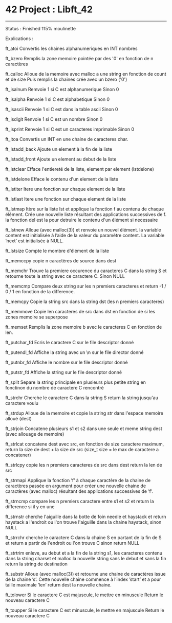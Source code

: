 # 42 Project : Libft_42
-----------------------
Status : Finished
115% moulinette

Explications :

ft_atoi
	Convertis les chaines alphanumeriques en INT nombres

ft_bzero
	Remplis la zone memoire pointée par des '0' en fonction de n caractères

ft_calloc
	Alloue de la memoire avec malloc a une string en fonction de count et de size
	Puis remplis la chaines crée avec un bzero ('0')

ft_isalnum
	Remvoie 1 si C est  alphanumerique
	Sinon 0

ft_isalpha
	Renvoie 1 si C est alphabetique
	Sinon 0

ft_isascii
	Renvoie 1 si C est dans la table ascii
	Sinon 0

ft_isdigit
	Renvoie 1 si C est un nombre
	Sinon 0

ft_isprint
	Renvoie 1 si C est un caracteres imprimable
	Sinon 0

ft_itoa
	Convertis un INT en une chaine de caracteres char.

ft_lstadd_back
	Ajoute un element à la fin de la liste

ft_lstadd_front
	Ajoute un element au debut de la liste

ft_lstclear
	Efface l'entiereté de la liste, element par element (lstdelone)

ft_lstdelone
	Efface le contenu d'un element de la liste

ft_lstiter
	Itere une fonction sur chaque element de la liste

ft_lstlast
	Itere une fonction sur chaque element de la liste

ft_lstmap
	Itère sur la liste lst et applique la fonction f au
	contenu de chaque élément. Crée une nouvelle liste
	résultant des applications successives de f.
	la fonction del est la pour detruire le contenu d'un
	élément si necessaire

ft_lstnew
	Alloue (avec malloc(3)) et renvoie un nouvel
	élément. la variable content est initialisée à
	l’aide de la valeur du paramètre content. La
	variable ’next’ est initialisée à NULL.

ft_lstsize
	Compte le mombre d'élément de la liste

ft_memccpy
	copie n caractères de source dans dest

ft_memchr
	Trouve la premiere occurence du caracteres C dans la string S
	et retourne toute la string avec ce caractere C.
	Sinon NULL

ft_memcmp
	Compare deux string sur les n premiers caracteres
	et return -1 / 0 / 1 en fonction de la difference.

ft_memcpy
	Copie la string src dans la string dst (les n premiers caracteres)

ft_memmove
	Copie len caracteres de src dans dst
	en fonction de si les zones memoire se superpose

ft_memset
	Remplis la zone memoire b avec le caracteres C en fonction de len.

ft_putchar_fd
	Ecris le caractere C sur le file descriptor donné

ft_putendl_fd
	Affiche la string avec un \n sur le file director donné

ft_putnbr_fd
	Affiche le nombre sur le file descriptor donné

ft_putstr_fd
	Affiche la string sur le file descriptor donné

ft_split
	Separe la string principale en plusieurs plus petite string
	en fonctinon du nombre de caractere C rencontré

ft_strchr
	Cherche le caractere C dans la string S
	return la string jusqu'au caractere voulu

ft_strdup
	Alloue de la memoire et copie la string str dans l'espace memoire alloué (dest)

ft_strjoin
	Concatene plusieurs s1 et s2 dans une seule et meme string dest
	(avec allouage de memoire)

ft_strlcat
	concatene dest avec src, en fonction de size caractere maximum,
	return la size de dest + la size de src
	(size_t size = le max de caractere a concatener)

ft_strlcpy
	copie les n premiers caracteres de src dans dest
	return la len de src

ft_strmapi
	Applique la fonction ’f’ à chaque caractère de la
	chaine de caractères passée en argument pour créer
	une nouvelle chaine de caractères (avec malloc)
	résultant des applications successives de ’f’.

ft_strncmp
	compare les n premiers caractere entre s1 et s2
	et return la difference si il y en une

ft_strnstr
	cherche l'aiguille dans la botte de foin
	needle et haystack
	et return haystack a l'endroit ou l'on trouve l'aiguille
	dans la chaine haystack, sinon NULL

ft_strrchr
	cherche le caractere C dans la chaine S en partant de la fin de S
	et return a partir de l'endroit ou l'on trouve C
	sinon return NULL

ft_strtrim
	enleve, au debut et a la fin de la string s1, les caracteres contenu dans la string charset
	et malloc la nouvelle string sans le debut et sans la fin
	return la string de destination

ft_substr
	Alloue (avec malloc(3)) et retourne une chaine de
	caractères issue de la chaine ’s’.
	Cette nouvelle chaine commence à l’index ’start’ et
	a pour taille maximale ’len’
	return dest la nouvelle chaine.

ft_tolower
	Si le caractere C est majuscule, le mettre en minuscule
	Return le nouveau caractere C

ft_toupper
	Si le caractere C est minuscule, le mettre en majuscule
	Return le nouveau caractere C
